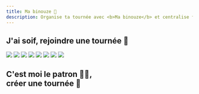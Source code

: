 ```yaml
---
title: Ma binouze 🍺
description: Organise ta tournée avec <b>Ma binouze</b> et centralise facilement les commandes !
---
```

## J'ai soif, rejoindre une tournée <span class="d-none d-sm-inline">🍻</span>

<search-round></search-round>

<div class="photos mb-5">
    <img class="rounded" src="https://unsplash.com/photos/snnhGYNqm44/download?w=640" />
    <img class="rounded" src="https://unsplash.com/photos/AgJdd_HgFPw/download?w=640" />
    <img class="rounded" src="https://unsplash.com/photos/6VhPY27jdps/download?w=640" />
    <img class="rounded" src="https://unsplash.com/photos/7EbGkOm8pWM/download?w=640" />
    <img class="rounded" src="https://unsplash.com/photos/_8KV86shhPo/download?w=640" />
    <img class="rounded" src="https://unsplash.com/photos/UErWoQEoMrc/download?w=640" />
    <img class="rounded" src="https://unsplash.com/photos/NmvMhov1sYc/download?w=640" />
    <img class="rounded" src="https://unsplash.com/photos/FV27_pbpWk0/download?w=640" />
</div>

## C'est moi le patron 👑💶,<br class="d-sm-none"/> créer une tournée 🍻

<new-round><new-round/>
